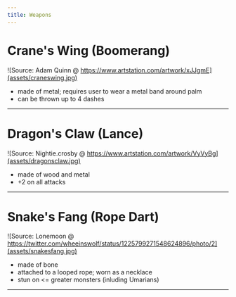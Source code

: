 ```yaml
---
title: Weapons
---
```


# Crane's Wing (Boomerang)
![Source: Adam Quinn @ https://www.artstation.com/artwork/xJJgmE](assets/craneswing.jpg)
- made of metal; requires user to wear a metal band around palm
- can be thrown up to 4 dashes

---

# Dragon's Claw (Lance)
![Source: Nightie.crosby @ https://www.artstation.com/artwork/VyVyBg](assets/dragonsclaw.jpg)
- made of wood and metal
- +2 on all attacks

---

# Snake's Fang (Rope Dart)
![Source: Lonemoon @ https://twitter.com/wheeinswolf/status/1225799271548624896/photo/2](assets/snakesfang.jpg)
- made of bone
- attached to a looped rope; worn as a necklace 
- stun on <= greater monsters (inluding Umarians)

---
<!-- 
# Sudo Staff
![Source: Banjoker @ https://www.deviantart.com/banjoker/art/Shadow-Staff-760712260](assets/sudostaff.png)
- ? -->